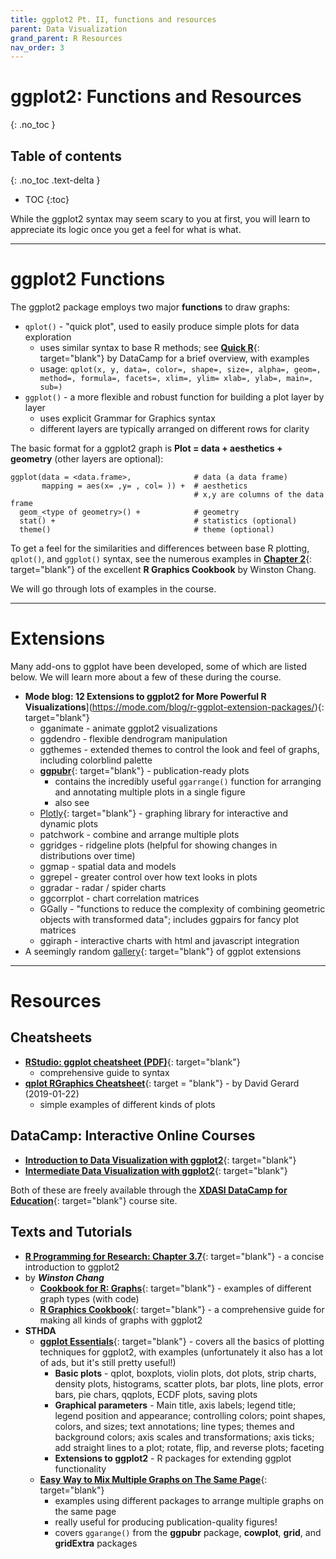 ```yaml
---
title: ggplot2 Pt. II, functions and resources
parent: Data Visualization
grand_parent: R Resources
nav_order: 3
---
```


# ggplot2: Functions and Resources
{: .no_toc }


## Table of contents
{: .no_toc .text-delta }

- TOC
{:toc}

While the ggplot2 syntax may seem scary to you at first, you will learn to appreciate its logic once you get a feel for what is what.

---

# ggplot2 Functions

The ggplot2 package employs two major **functions** to draw graphs:

+ `qplot()` - "quick plot", used to easily produce simple plots for data exploration
  - uses similar syntax to base R methods; see [**Quick R**](https://www.statmethods.net/advgraphs/ggplot2.html){: target="blank"} by DataCamp for a brief overview, with examples
  - usage: `qplot(x, y, data=, color=, shape=, size=, alpha=, geom=, method=, formula=, facets=, xlim=, ylim= xlab=, ylab=, main=, sub=)`
+ `ggplot()` - a more flexible and robust function for building a plot layer by layer
  - uses explicit Grammar for Graphics syntax
  - different layers are typically arranged on different rows for clarity

The basic format for a ggplot2 graph is **Plot = data + aesthetics + geometry** (other layers are optional):

```
ggplot(data = <data.frame>,              # data (a data frame)
       mapping = aes(x= ,y= , col= )) +  # aesthetics
                                         # x,y are columns of the data frame
  geom_<type of geometry>() +            # geometry
  stat() +                               # statistics (optional)
  theme()                                # theme (optional)
```

To get a feel for the similarities and differences between base R plotting, `qplot()`, and `ggplot()` syntax, see the numerous examples in [**Chapter 2**](https://r-graphics.org/chapter-quick){: target="blank"} of the excellent **R Graphics Cookbook** by Winston Chang.

We will go through lots of examples in the course.

---

# Extensions

Many add-ons to ggplot have been developed, some of which are listed below. We will learn more about a few of these during the course.

+ **Mode blog: 12 Extensions to ggplot2 for More Powerful R Visualizations**](https://mode.com/blog/r-ggplot-extension-packages/){: target="blank"}
  + gganimate - animate ggplot2 visualizations
  + ggdendro - flexible dendrogram manipulation
  + ggthemes - extended themes to control the look and feel of graphs, including colorblind palette
  + [**ggpubr**](https://rpkgs.datanovia.com/ggpubr/){: target="blank"} - publication-ready plots
    + contains the incredibly useful `ggarrange()` function for arranging and annotating multiple plots in a single figure
    + also see
  + [Plotly](https://plotly.com/r/){: target="blank"} - graphing library for interactive and dynamic plots
  + patchwork - combine and arrange multiple plots
  + ggridges - ridgeline plots (helpful for showing changes in distributions over time)
  + ggmap - spatial data and models
  + ggrepel - greater control over how text looks in plots
  + ggradar - radar / spider charts
  + ggcorrplot - chart correlation matrices
  + GGally - "functions to reduce the complexity of combining geometric objects with transformed data"; includes ggpairs for fancy plot matrices
  + ggiraph - interactive charts with html and javascript integration
+ A seemingly random [gallery](https://yutannihilation.github.io/allYourFigureAreBelongToUs/){: target="blank"} of ggplot extensions

---

# Resources

## Cheatsheets

+ [**RStudio: ggplot cheatsheet (PDF)**](https://github.com/rstudio/cheatsheets/raw/master/data-visualization.pdf){: target="blank"}
  - comprehensive guide to syntax
+ [**qplot RGraphics Cheatsheet**](https://dcgerard.github.io/stat_412_612/lectures/03_graphics/03_qplot_cheatsheet.pdf){: target = "blank"} - by David Gerard (2019-01-22)
  + simple examples of different kinds of plots

## DataCamp: Interactive Online Courses

+ [**Introduction to Data Visualization with ggplot2**](https://learn.datacamp.com/courses/introduction-to-data-visualization-with-ggplot2){: target="blank"}
+ [**Intermediate Data Visualization with ggplot2**](https://learn.datacamp.com/courses/intermediate-data-visualization-with-ggplot2){: target="blank"}

Both of these are freely available through the [**XDASI DataCamp for Education**](https://app.datacamp.com/groups/exploratory-data-analysis-and-statistical-inference/){: target="blank"} course site.

## Texts and Tutorials

+ [**R Programming for Research: Chapter 3.7**](https://geanders.github.io/RProgrammingForResearch/exploring-data-1.html#plots-to-explore-data){: target="blank"} - a concise introduction to ggplot2
+ by _**Winston Chang**_
  + [**Cookbook for R: Graphs**](http://www.cookbook-r.com/Graphs/){: target="blank"} - examples of different graph types (with code)
  + [**R Graphics Cookbook**](https://r-graphics.org/){: target="blank"} - a comprehensive guide for making all kinds of graphs with ggplot2
+ **STHDA**
  + [**ggplot Essentials**](http://www.sthda.com/english/wiki/ggplot2-essentials){: target="blank"} - covers all the basics of plotting techniques for ggplot2, with examples (unfortunately it also has a lot of ads, but it's still pretty useful!)
    + **Basic plots** - qplot, boxplots, violin plots, dot plots, strip charts, density plots, histograms, scatter plots, bar plots, line plots, error bars, pie chars, qqplots, ECDF plots, saving plots
    + **Graphical parameters** - Main title, axis labels; legend title; legend position and appearance; controlling colors; point shapes, colors, and sizes; text annotations; line types; themes and background colors; axis scales and transformations; axis ticks; add straight lines to a plot; rotate, flip, and reverse plots; faceting
    + **Extensions to ggplot2** - R packages for extending ggplot functionality
  + [**Easy Way to Mix Multiple Graphs on The Same Page**](http://www.sthda.com/english/articles/24-ggpubr-publication-ready-plots/81-ggplot2-easy-way-to-mix-multiple-graphs-on-the-same-page/){: target="blank"}
    - examples using different packages to arrange multiple graphs on the same page
    - really useful for producing publication-quality figures!
    - covers `ggarange()` from the **ggpubr** package, **cowplot**, **grid**, and **gridExtra** packages
